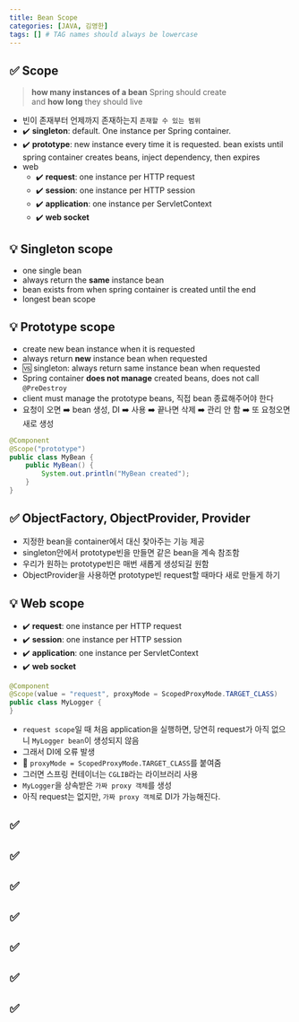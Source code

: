 ```yaml
---
title: Bean Scope
categories: [JAVA, 김영한]
tags: [] # TAG names should always be lowercase
---
```


## ✅ Scope

> **how many instances of a bean** Spring should create <br>
> and **how long** they should live

- 빈이 존재부터 언제까지 존재하는지 `존재할 수 있는 범위`
- ✔️ **singleton**: default. One instance per Spring container.
- ✔️ **prototype**: new instance every time it is requested. bean exists until spring container creates beans, inject dependency, then expires
- web
  - ✔️ **request**: one instance per HTTP request
  - ✔️ **session**: one instance per HTTP session
  - ✔️ **application**: one instance per ServletContext
  - ✔️ **web socket**

## 💡 Singleton scope

- one single bean
- always return the **same** instance bean
- bean exists from when spring container is created until the end
- longest bean scope

## 💡 Prototype scope

- create new bean instance when it is requested
- always return **new** instance bean when requested
- 🆚 singleton: always return same instance bean when requested
- Spring container **does not manage** created beans, does not call `@PreDestroy`
- client must manage the prototype beans, 직접 bean 종료해주어야 한다
- 요청이 오면 ➡️ bean 생성, DI ➡️ 사용 ➡️ 끝나면 삭제 ➡️ 관리 안 함 ➡️ 또 요청오면 새로 생성

```java
@Component
@Scope("prototype")
public class MyBean {
    public MyBean() {
        System.out.println("MyBean created");
    }
}
```

## ✅ ObjectFactory, ObjectProvider, Provider

- 지정한 bean을 container에서 대신 찾아주는 기능 제공
- singleton안에서 prototype빈을 만들면 같은 bean을 계속 참조함
- 우리가 원하는 prototype빈은 매번 새롭게 생성되길 원함
- ObjectProvider을 사용하면 prototype빈 request할 때마다 새로 만들게 하기

## 💡 Web scope

- ✔️ **request**: one instance per HTTP request
- ✔️ **session**: one instance per HTTP session
- ✔️ **application**: one instance per ServletContext
- ✔️ **web socket**

```java
@Component
@Scope(value = "request", proxyMode = ScopedProxyMode.TARGET_CLASS)
public class MyLogger {
}
```

- `request scope`일 때 처음 application을 실행하면, 당연히 request가 아직 없으니 `MyLogger bean`이 생성되지 않음
- 그래서 DI에 오류 발생
- 💊 `proxyMode = ScopedProxyMode.TARGET_CLASS`를 붙여줌
- 그러면 스프링 컨테이너는 `CGLIB`라는 라이브러리 사용
- `MyLogger`을 상속받은 `가짜 proxy 객체`를 생성
- 아직 request는 없지만, `가짜 proxy 객체`로 DI가 가능해진다.

## ✅

## ✅

## ✅

## ✅

## ✅

## ✅

## ✅

